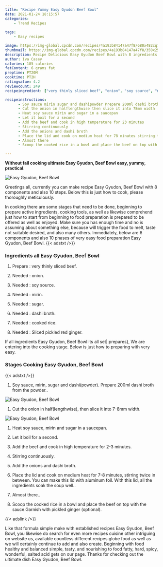 ```yaml
---
title: "Recipe Yummy Easy Gyudon Beef Bowl"
date: 2021-01-24 18:15:57
categories:
    - Trend Recipes
    
tags:
    - Easy recipes

image: https://img-global.cpcdn.com/recipes/4a193b84147a47f8/680x482cq70/easy-gyudon-beef-bowl-recipe-main-photo.jpg
thumbnail: https://img-global.cpcdn.com/recipes/4a193b84147a47f8/350x250cq70/easy-gyudon-beef-bowl-recipe-main-photo.jpg
description: Recipe Delicious Easy Gyudon Beef Bowl with 8 ingredients and 10 stages of easy cooking.
author: Iva Casey
calories: 185 calories
fatContent: 6 grams fat
preptime: PT20M
cooktime: PT2H
ratingvalue: 4.2
reviewcount: 249
recipeingredient: ["very thinly sliced beef", "onion", "soy source", "mirin", "sugar", "dashi broth", "cooked rice", "Sliced pickled red ginger"]

recipeinstructions: 
      - Soy sauce mirin sugar and dashipowder Prepare 200ml dashi broth from the powder 
      - Cut the onion in halflengthwise then slice it into 78mm width 
      - Heat soy sauce mirin and sugar in a saucepan 
      - Let it boil for a second 
      - Add the beef and cook in high temperature for 23 minutes 
      - Stirring continuously 
      - Add the onions and dashi broth 
      - Place the lid and cook on medium heat for 78 minutes stirring twice in between You can make this lid with aluminum foil With this lid all the ingredients soak the soup well 
      - Almost there 
      - Scoop the cooked rice in a bowl and place the beef on top with the sauceGarnish with pickled ginger optional

---
```




**Without fail cooking ultimate Easy Gyudon, Beef Bowl easy, yummy, practical**. 


![Easy Gyudon, Beef Bowl](https://img-global.cpcdn.com/recipes/4a193b84147a47f8/680x482cq70/easy-gyudon-beef-bowl-recipe-main-photo.jpg "Easy Gyudon, Beef Bowl")




Greetings all, currently you can make recipe Easy Gyudon, Beef Bowl with 8 components and also 10 steps. Below this is just how to cook, please thoroughly meticulously.

In cooking there are some stages that need to be done, beginning to prepare active ingredients, cooking tools, as well as likewise comprehend just how to start from beginning to food preparation is prepared to be offered as well as enjoyed. Make sure you has enough time and no is assuming about something else, because will trigger the food to melt, taste not suitable desired, and also many others. Immediately, below are 8 components and also 10 phases of very easy food preparation Easy Gyudon, Beef Bowl.
{{< adstxt />}}

### Ingredients all Easy Gyudon, Beef Bowl


1. Prepare  : very thinly sliced beef.

1. Needed  : onion.

1. Needed  : soy source.

1. Needed  : mirin.

1. Needed  : sugar.

1. Needed  : dashi broth.

1. Needed  : cooked rice.

1. Needed  : Sliced pickled red ginger.



If all ingredients Easy Gyudon, Beef Bowl its all set| prepares}, We are entering into the cooking stage. Below is just how to preparing with very easy.

### Stages Cooking Easy Gyudon, Beef Bowl

{{< adstxt />}}


1. Soy sauce, mirin, sugar and dashi(powder). Prepare 200ml dashi broth from the powder..



![Easy Gyudon, Beef Bowl](https://img-global.cpcdn.com/steps/a38355d00150c99b/160x128cq70/easy-gyudon-beef-bowl-recipe-step-1-photo.jpg" "Easy Gyudon, Beef Bowl")



1. Cut the onion in half(lengthwise), then slice it into 7-8mm width.



![Easy Gyudon, Beef Bowl](https://img-global.cpcdn.com/steps/881ac5083a823a34/160x128cq70/easy-gyudon-beef-bowl-recipe-step-2-photo.jpg" "Easy Gyudon, Beef Bowl")



1. Heat soy sauce, mirin and sugar in a saucepan.



1. Let it boil for a second.



1. Add the beef and cook in high temperature for 2-3 minutes.



1. Stirring continuously.



1. Add the onions and dashi broth.



1. Place the lid and cook on medium heat for 7-8 minutes, stirring twice in between. You can make this lid with aluminum foil. With this lid, all the ingredients soak the soup well..



1. Almost there..



1. Scoop the cooked rice in a bowl and place the beef on top with the sauce.Garnish with pickled ginger (optional).





{{< adslink />}}

Like that formula simple make with established recipes Easy Gyudon, Beef Bowl, you likewise do search for even more recipes cuisine other intriguing on website us, available countless different recipes globe food as well as we will certainly continue to add and also create. Beginning with food healthy and balanced simple, tasty, and nourishing to food fatty, hard, spicy, wonderful, salted acid gets on our page. Thanks for checking out the ultimate dish Easy Gyudon, Beef Bowl.
